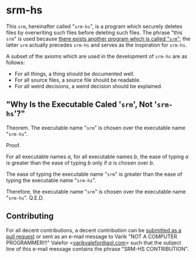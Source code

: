 # srm-hs
This `srm`, hereinafter called "`srm-hs`", is a program which securely deletes files by overwriting such files before deleting such files.  The phrase "this `srm`" is used because [there exists another program which is called "`srm`"](http://srm.sourceforge.net/); the latter `srm` actually precedes `srm-hs` and serves as the inspiration for `srm-hs`.

A subset of the axioms which are used in the development of `srm-hs` are as follows:
* For all things, a thing should be documented well.
* For all source files, a source file should be readable.
* For all weird decisions, a weird decision should be explained.

## "Why Is the Executable Caled '`srm`', Not '`srm-hs`'?"
Theorem.  The executable name "`srm`" is chosen over the executable name "`srm-hs`".

Proof.

For all executable names _a_, for all executable names _b_, the ease of typing _a_ is greater than the ease of typing _b_ only if _a_ is chosen over _b_.

The ease of typing the executable name "`srm`" is greater than the ease of typing the executable name "`srm-hs`".

Therefore, the executable name "`srm`" is chosen over the executable name "`srm-hs`".  Q.E.D. 

## Contributing
For all decent contributions, a decent contribution can be [submitted as a pull request](https://github.com/varikvalefor/srm-hs/pulls) or sent as an e-mail message to Varik "NOT A COMPUTER PROGRAMMER!!!" Valefor \<varikvalefor@aol.com\> such that the subject line of this e-mail message contains the phrase "SRM-HS CONTRIBUTION".
